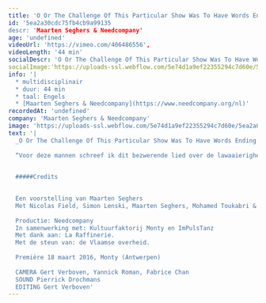 ```yaml
---
title: 'O Or The Challenge Of This Particular Show Was To Have Words Ending In O'
id: '5ea2a30cdc75fb4cb9a99135
descr: 'Maarten Seghers & Needcompany'
age: 'undefined'
videoUrl: 'https://vimeo.com/406486556',
videoLength: '44 min'
socialDescr: 'O Or The Challenge Of This Particular Show Was To Have Words Ending In O is een Needcompany productie van Maarten Seghers in confrontatie met beeldend kunstenaars, muzikanten en dansers Fritz Welch, Simon Lenski, Nicolas Field en Mohamed Toukabri.'
socialImage:'https://uploads-ssl.webflow.com/5e74d1a9ef22355294c7d60e/5ea2a02525bafda9de7bb902_photo_O.jpg'
info: '|
  * multidisciplinair
  * duur: 44 min
  * taal: Engels
  * [Maarten Seghers & Needcompany](https://www.needcompany.org/nl)'
recordedAt: 'undefined'
company: 'Maarten Seghers & Needcompany'
image: 'https://uploads-ssl.webflow.com/5e74d1a9ef22355294c7d60e/5ea2a02525bafda9de7bb902_photo_O.jpg'
text: '|
  _O Or The Challenge Of This Particular Show Was To Have Words Ending In O is e_en Needcompany productie van Maarten Seghers in confrontatie met beeldend kunstenaars, muzikanten en dansers Fritz Welch, Simon Lenski, Nicolas Field en Mohamed Toukabri.
  
  “Voor deze mannen schreef ik dit bezwerende lied over de lawaaierigheid van het troosten. _The Challenge Of This Particular Show Was To Have Words Ending In O_ is een gevecht tussen koppige ritmiek en melodische stroop. Deze waarheid wordt verpatst: de verwondering over het bijna niets.” – Maarten Seghers
  ‍

  #####Credits

  ‍
  Een voorstelling van Maarten Seghers
  Met Nicolas Field, Simon Lenski, Maarten Seghers, Mohamed Toukabri & Fritz Welch
  
  Productie: Needcompany
  In samenwerking met: Kultuurfaktorij Monty en ImPulsTanz
  Met dank aan: La Raffinerie.
  Met de steun van: de Vlaamse overheid.
  
  Première 18 maart 2016, Monty (Antwerpen)
  
  CAMERA Gert Verboven, Yannick Roman, Fabrice Chan
  SOUND Pierrick Drochmans
  EDITING Gert Verboven'
---
```

